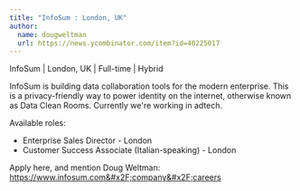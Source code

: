```yaml
---
title: "InfoSum : London, UK"
author:
  name: dougweltman
  url: https://news.ycombinator.com/item?id=40225017
---
```

InfoSum | London, UK | Full-time | Hybrid

InfoSum is building data collaboration tools for the modern enterprise. This is a privacy-friendly way to power identity on the internet, otherwise known as Data Clean Rooms. Currently we&#x27;re working in adtech.

Available roles:
- Enterprise Sales Director - London
- Customer Success Associate (Italian-speaking) - London

Apply here, and mention Doug Weltman: <a href="https:&#x2F;&#x2F;www.infosum.com&#x2F;company&#x2F;careers" rel="nofollow">https:&#x2F;&#x2F;www.infosum.com&#x2F;company&#x2F;careers</a>
